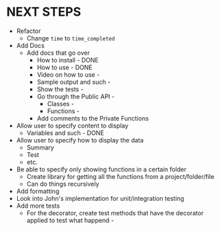 NEXT STEPS
==========
* Refactor
    * Change ```time``` to ```time_completed```
* Add Docs
    * Add docs that go over
        * How to install            - DONE
        * How to use                - DONE
        * Video on how to use       - 
        * Sample output and such    - 
        * Show the tests            - 
        * Go through the Public API - 
            * Classes               - 
            * Functions             -
        * Add comments to the Private Functions
* Allow user to specify content to display
    * Variables and such            - DONE
* Allow user to specify how to display the data
    * Summary
    * Test
    * etc.
* Be able to specify only showing functions in a certain folder
    * Create library for getting all the functions from a project/folder/file
    * Can do things recursively
* Add formatting
* Look into John's implementation for unit/integration testing
* Add more tests
    * For the decorator, create test methods that have the decorator applied 
        to test what happend        - 


